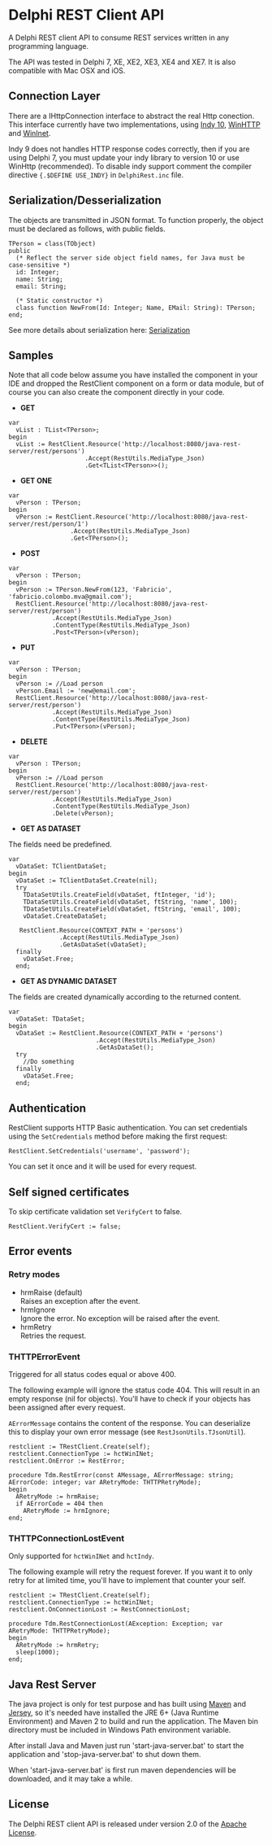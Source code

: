Delphi REST Client API
======================

A Delphi REST client API to consume REST services written in any programming language.

The API was tested in Delphi 7, XE, XE2, XE3, XE4 and XE7. It is also compatible with Mac OSX and iOS.

## Connection Layer

There are a IHttpConnection interface to abstract the real Http conection. This interface currently have two implementations, using  [Indy 10](http://www.indyproject.org/index.en.aspx), [WinHTTP](http://msdn.microsoft.com/en-us/library/windows/desktop/aa382925.aspx) and [WinInet](http://msdn.microsoft.com/en-us/library/windows/desktop/aa383630.aspx).

Indy 9 does not handles HTTP response codes correctly, then if you are using Delphi 7, you must update your indy library to version 10 or use WinHttp (recommended). To disable indy support comment the compiler directive ``{.$DEFINE USE_INDY}`` in ``DelphiRest.inc`` file.

## Serialization/Desserialization

The objects are transmitted in JSON format. To function properly, the object must be declared as follows, with public fields.

```delphi
TPerson = class(TObject)
public
  (* Reflect the server side object field names, for Java must be case-sensitive *)
  id: Integer;
  name: String;
  email: String;

  (* Static constructor *)
  class function NewFrom(Id: Integer; Name, EMail: String): TPerson;
end;
```

See more details about serialization here: [Serialization](https://github.com/fabriciocolombo/delphi-rest-client-api/wiki/Serialization)

## Samples

Note that all code below assume you have installed the component in your IDE and dropped the RestClient component on a form or data module, but of course you can also create the component directly in your code.

- **GET**

```delphi
var
  vList : TList<TPerson>;
begin
  vList := RestClient.Resource('http://localhost:8080/java-rest-server/rest/persons')
                     .Accept(RestUtils.MediaType_Json)
                     .Get<TList<TPerson>>();
```

- **GET ONE**

```delphi
var
  vPerson : TPerson;
begin
  vPerson := RestClient.Resource('http://localhost:8080/java-rest-server/rest/person/1')
                 .Accept(RestUtils.MediaType_Json)
                 .Get<TPerson>();
```

- **POST**

```delphi
var
  vPerson : TPerson;
begin
  vPerson := TPerson.NewFrom(123, 'Fabricio', 'fabricio.colombo.mva@gmail.com');
  RestClient.Resource('http://localhost:8080/java-rest-server/rest/person')
            .Accept(RestUtils.MediaType_Json)
            .ContentType(RestUtils.MediaType_Json)
            .Post<TPerson>(vPerson);
```

- **PUT**

```delphi
var
  vPerson : TPerson;
begin
  vPerson := //Load person
  vPerson.Email := 'new@email.com';
  RestClient.Resource('http://localhost:8080/java-rest-server/rest/person')
            .Accept(RestUtils.MediaType_Json)
            .ContentType(RestUtils.MediaType_Json)
            .Put<TPerson>(vPerson);
```

- **DELETE**

```delphi
var
  vPerson : TPerson;
begin
  vPerson := //Load person
  RestClient.Resource('http://localhost:8080/java-rest-server/rest/person')
            .Accept(RestUtils.MediaType_Json)
            .ContentType(RestUtils.MediaType_Json)
            .Delete(vPerson);
```

- **GET AS DATASET**

The fields need be predefined.

```delphi
var
  vDataSet: TClientDataSet;
begin
  vDataSet := TClientDataSet.Create(nil);
  try
    TDataSetUtils.CreateField(vDataSet, ftInteger, 'id');
    TDataSetUtils.CreateField(vDataSet, ftString, 'name', 100);
    TDataSetUtils.CreateField(vDataSet, ftString, 'email', 100);
    vDataSet.CreateDataSet;

   RestClient.Resource(CONTEXT_PATH + 'persons')
              .Accept(RestUtils.MediaType_Json)
              .GetAsDataSet(vDataSet);
  finally
    vDataSet.Free;
  end;
```

 - **GET AS DYNAMIC DATASET**

The fields are created dynamically according to the returned content.

```delphi
var
  vDataSet: TDataSet;
begin
  vDataSet := RestClient.Resource(CONTEXT_PATH + 'persons')
                        .Accept(RestUtils.MediaType_Json)
                        .GetAsDataSet();
  try
    //Do something
  finally
    vDataSet.Free;
  end;
```

## Authentication

RestClient supports HTTP Basic authentication. You can set credentials using the `SetCredentials` method before making the first request:

```delphi
RestClient.SetCredentials('username', 'password');
```

You can set it once and it will be used for every request.

## Self signed certificates

To skip certificate validation set `VerifyCert` to false.

```delphi
RestClient.VerifyCert := false;
```

## Error events

### Retry modes
  
  * hrmRaise (default)   
    Raises an exception after the event.
  * hrmIgnore   
    Ignore the error. No exception will be raised after the event.
  * hrmRetry   
    Retries the request.

### THTTPErrorEvent

Triggered for all status codes equal or above 400.

The following example will ignore the status code 404.
This will result in an empty response (nil for objects).
You'll have to check if your objects has been assigned after every request. 

`AErrorMessage` contains the content of the response.
You can deserialize this to display your own error message (see `RestJsonUtils.TJsonUtil`).

```delphi
restclient := TRestClient.Create(self); 
restclient.ConnectionType := hctWinINet;
restclient.OnError := RestError;

procedure Tdm.RestError(const AMessage, AErrorMessage: string; AErrorCode: integer; var ARetryMode: THTTPRetryMode);
begin
  ARetryMode := hrmRaise;
  if AErrorCode = 404 then
    ARetryMode := hrmIgnore;
end;
```

### THTTPConnectionLostEvent
Only supported for `hctWinINet` and `hctIndy`.

The following example will retry the request forever.
If you want it to only retry for at limited time, you'll have to
implement that counter your self.

```delphi
restclient := TRestClient.Create(self); 
restclient.ConnectionType := hctWinINet;
restclient.OnConnectionLost := RestConnectionLost;

procedure Tdm.RestConnectionLost(AException: Exception; var ARetryMode: THTTPRetryMode);
begin
  ARetryMode := hrmRetry;
  sleep(1000);
end;
```

## Java Rest Server

The java project is only for test purpose and has built using [Maven](http://maven.apache.org) and [Jersey](http://jersey.java.net), so it's needed have installed the JRE 6+ (Java Runtime Environment) and Maven 2 to build and run the application. The Maven bin directory must be included in Windows Path environment variable.

After install Java and Maven just run 'start-java-server.bat' to start the application and 'stop-java-server.bat' to shut down them.

When 'start-java-server.bat' is first run maven dependencies will be downloaded, and it may take a while.

## License
The Delphi REST client API is released under version 2.0 of the [Apache License][].

[Apache License]: http://www.apache.org/licenses/LICENSE-2.0
